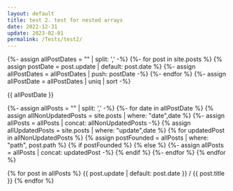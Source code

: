 ```yaml
---
layout: default
title: test 2. test for nested arrays
date: 2022-12-31
update: 2023-02-01
permalink: /Tests/test2/
---
```



{%- assign allPostDates = "" | split: ',' -%}
{%- for post in site.posts %}
  {% assign postDate = post.update | default: post.date %}
  {%- assign allPostDates = allPostDates | push: postDate -%}
{%- endfor %}
{%- assign allPostDate = allPostDates | uniq | sort -%}


{{ allPostDate }}

{%- assign allPosts = "" | split: ',' -%}
{%- for date in allPostDate %}
  {% assign allNonUpdatedPosts = site.posts | where: "date",date %}
  {%- assign allPosts = allPosts | concat: allNonUpdatedPosts -%}
  {% assign allUpdatedPosts = site.posts | where: "update",date %}
  {% for updatedPost in allNonUpdatedPosts %}
    {% assign postFounded = allPosts | where: "path", post.path %}
    {% if postFounded %}
    {% else %}
      {%- assign allPosts = allPosts | concat: updatedPost -%}
    {% endif %}
  {%- endfor %}
{% endfor %}

{% for post in allPosts %}
  {{ post.update | default: post.date }} / {{ post.title }}
{% endfor %} 
